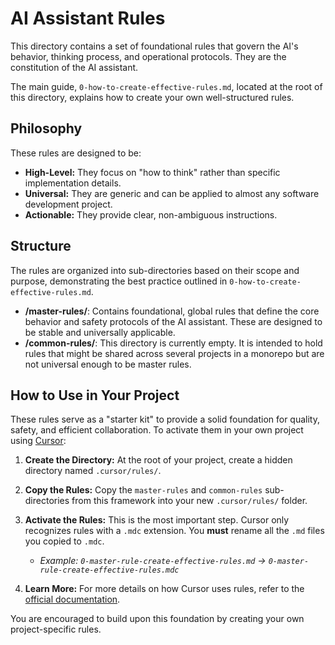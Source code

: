 # AI Assistant Rules

This directory contains a set of foundational rules that govern the AI's behavior, thinking process, and operational protocols. They are the constitution of the AI assistant.

The main guide, `0-how-to-create-effective-rules.md`, located at the root of this directory, explains how to create your own well-structured rules.

## Philosophy

These rules are designed to be:
-   **High-Level:** They focus on "how to think" rather than specific implementation details.
-   **Universal:** They are generic and can be applied to almost any software development project.
-   **Actionable:** They provide clear, non-ambiguous instructions.

## Structure

The rules are organized into sub-directories based on their scope and purpose, demonstrating the best practice outlined in `0-how-to-create-effective-rules.md`.

-   **/master-rules/**: Contains foundational, global rules that define the core behavior and safety protocols of the AI assistant. These are designed to be stable and universally applicable.
-   **/common-rules/**: This directory is currently empty. It is intended to hold rules that might be shared across several projects in a monorepo but are not universal enough to be master rules.

## How to Use in Your Project

These rules serve as a "starter kit" to provide a solid foundation for quality, safety, and efficient collaboration. To activate them in your own project using [Cursor](https://cursor.sh/):

1.  **Create the Directory:** At the root of your project, create a hidden directory named `.cursor/rules/`.

2.  **Copy the Rules:** Copy the `master-rules` and `common-rules` sub-directories from this framework into your new `.cursor/rules/` folder.

3.  **Activate the Rules:** This is the most important step. Cursor only recognizes rules with a `.mdc` extension. You **must** rename all the `.md` files you copied to `.mdc`.
    -   *Example: `0-master-rule-create-effective-rules.md` → `0-master-rule-create-effective-rules.mdc`*

4.  **Learn More:** For more details on how Cursor uses rules, refer to the [official documentation](https://docs.cursor.com/context/rules).

You are encouraged to build upon this foundation by creating your own project-specific rules.